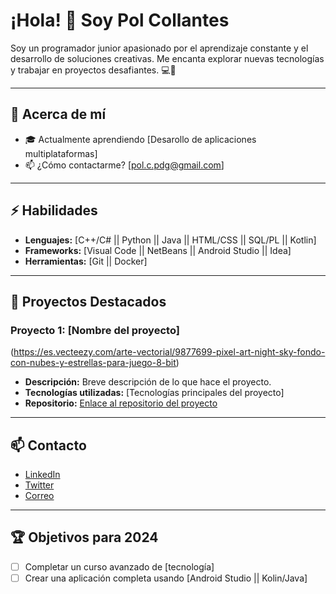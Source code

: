 # ¡Hola! 👋 Soy Pol Collantes

Soy un programador junior apasionado por el aprendizaje constante y el desarrollo de soluciones creativas. Me encanta explorar nuevas tecnologías y trabajar en proyectos desafiantes. 💻🚀

---

## 🌟 Acerca de mí

- 🎓 Actualmente aprendiendo [Desarollo de aplicaciones multiplataformas]
- 📫 ¿Cómo contactarme? [pol.c.pdg@gmail.com]

---

## ⚡ Habilidades

- **Lenguajes:** [C++/C# || Python || Java || HTML/CSS || SQL/PL || Kotlin]
- **Frameworks:** [Visual Code || NetBeans || Android Studio || Idea]
- **Herramientas:** [Git || Docker]

---

## 💼 Proyectos Destacados

### Proyecto 1: [Nombre del proyecto]
(https://es.vecteezy.com/arte-vectorial/9877699-pixel-art-night-sky-fondo-con-nubes-y-estrellas-para-juego-8-bit)

- **Descripción:** Breve descripción de lo que hace el proyecto.
- **Tecnologías utilizadas:** [Tecnologías principales del proyecto]
- **Repositorio:** [Enlace al repositorio del proyecto](https://github.com/tuusuario/repositorio1)

---

## 📫 Contacto

- [LinkedIn](https://www.linkedin.com/in/pol-collantes-almendro-aa126a239/)
- [Twitter](https://twitter.com/tuusuario)
- [Correo](pol.c.dpg@gmail.com)

---

## 🏆 Objetivos para 2024

- [ ] Completar un curso avanzado de [tecnología]
- [ ] Crear una aplicación completa usando [Android Studio || Kolin/Java]

